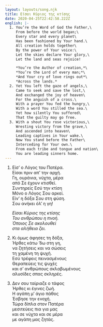 ```yaml
---
layout: layouts/song.njk
title: Είσαι Κύριος της κτίσης
date: 2020-04-25T22:42:58.222Z
english: |-
  1. You’re the Word of God the Father,\
     From before the world began;\
     Every star and every planet\
     Has been fashioned by Your hand.\
     All creation holds together\
     By the power of Your voice:\
     Let the skies declare Your glory,\
     Let the land and seas rejoice!

     *You’re the Author of creation,*\
     *You’re the Lord of every man;*\
     *And Your cry of love rings out*\
     *Across the lands.*
  2. Yet You left the gaze of angels,\
     Came to seek and save the lost,\
     And exchanged the joy of heaven\
     For the anguish of a cross.\
     With a prayer You fed the hungry,\
     With a word You stilled the sea.\
     Yet how silently You suffered\
     That the guilty may go free.
  3. With a shout You rose victorious,\
     Wresting victory from the grave,\
     And ascended into heaven\
     Leading captives in Your wake.\
     Now You stand before the Father\
     Interceding for Your own.\
     From each tribe and tongue and nation\
     You are leading sinners home.
---
```

1. Είσ’ ο Λόγος του Πατέρα.\
   Είσαι πριν απ’ την αρχή.\
   Γη, ουράνια, νύχτα, μέρα\
   από Σε έχουν κτισθεί.\
   Συντηρείς Εσύ την κτίση\
   Μόνο ο Λόγος Σου αρκεί.\
   Είν’ η δόξα Σου στη φύση.\
   Σου ανήκει όλ’ η γη!

   *Είσαι Κύριος της κτίσης*\
   *Του ανθρώπου η πνοή.*\
   *Όποιος Σε ακολουθεί*\
   *στα αλήθεια ζει.*
2. Κι όμως άφησες τη δόξα,\
   Ήρθες κάτω ’δω στη γη,\
   να ζητήσεις και να σώσεις\
   τη χαμένη τη ψυχή.\
   Εσύ τρέφεις πεινασμένους\
   Θεραπεύεις τις ψυχές\
   και σ’ ανθρώπους σκλαβωμένους\
   αλυσίδες σπας σκληρές.
3. Δεν σου ταίριαζε ο τάφος\
   Ήρθες κι έγινες ζωή.\
   Η αγάπη μ’ άγιο πάθος\
   Έσβησε την ενοχή.\
   Τώρα δίπλα στον Πατέρα\
   μεσιτεύεις πια για μας\
   και σε νύχτα και σε μέρα\
   με αγάπη μας ζητάς.